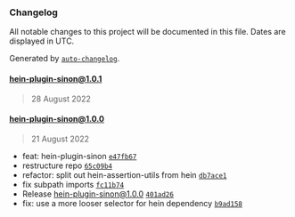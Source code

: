 ### Changelog

All notable changes to this project will be documented in this file. Dates are displayed in UTC.

Generated by [`auto-changelog`](https://github.com/CookPete/auto-changelog).

#### [hein-plugin-sinon@1.0.1](https://github.com/KristjanTammekivi/hein/compare/hein-plugin-sinon@1.0.0...hein-plugin-sinon@1.0.1)

> 28 August 2022

#### hein-plugin-sinon@1.0.0

> 21 August 2022

- feat: hein-plugin-sinon [`e47fb67`](https://github.com/KristjanTammekivi/hein/commit/e47fb671b52f432fa0e1e3b6cc90b4b6682cbe4a)
- restructure repo [`65c09b4`](https://github.com/KristjanTammekivi/hein/commit/65c09b4aa69d954cf1d3b0ab84af94bf4823018b)
- refactor: split out hein-assertion-utils from hein [`db7ace1`](https://github.com/KristjanTammekivi/hein/commit/db7ace19e16f2a982e53a3892577b0cdcf7da3b6)
- fix subpath imports [`fc11b74`](https://github.com/KristjanTammekivi/hein/commit/fc11b7431274be424d8e3208d3309766d227296c)
- Release hein-plugin-sinon@1.0.0 [`401ad26`](https://github.com/KristjanTammekivi/hein/commit/401ad26db9fdc0fe8b5e276f1ff9ffeac3972352)
- fix: use a more looser selector for hein dependency [`b9ad158`](https://github.com/KristjanTammekivi/hein/commit/b9ad158baa7172b7a734b1a154f52983e053a327)
